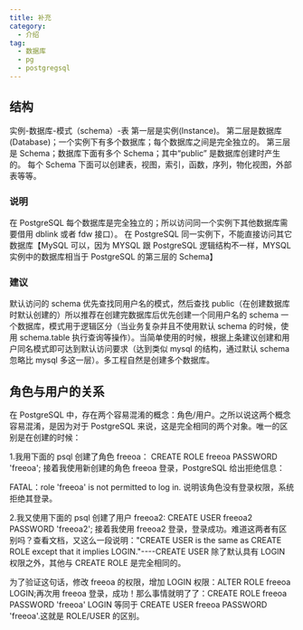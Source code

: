 ```yaml
---
title: 补充
category:
  - 介绍
tag:
  - 数据库 
  - pg 
  - postgregsql
---
```


## 结构

实例-数据库-模式（schema）-表
第一层是实例(Instance)。
第二层是数据库(Database)；一个实例下有多个数据库；每个数据库之间是完全独立的。
第三层是 Schema；数据库下面有多个 Schema；其中“public” 是数据库创建时产生的。
每个 Schema 下面可以创建表，视图，索引，函数，序列，物化视图，外部表等等。

### 说明

在 PostgreSQL 每个数据库是完全独立的；所以访问同一个实例下其他数据库需要借用 dblink 或者 fdw 接口）。
在 PostgreSQL 同一实例下，不能直接访问其它数据库【MySQL 可以，因为 MYSQL 跟 PostgreSQL 逻辑结构不一样，MYSQL 实例中的数据库相当于 PostgreSQL 的第三层的 Schema】

### 建议

默认访问的 schema 优先查找同用户名的模式，然后查找 public（在创建数据库时默认创建的）所以推荐在创建完数据库后优先创建一个同用户名的 schema
一个数据库，模式用于逻辑区分（当业务复杂并且不使用默认 schema 的时候，使用 schema.table 执行查询等操作）。当简单使用的时候，根据上条建议创建和用户同名模式即可达到默认访问要求（达到类似 mysql 的结构，通过默认 schema 忽略比 mysql 多这一层）。多工程自然是创建多个数据库。

## 角色与用户的关系

在 PostgreSQL 中，存在两个容易混淆的概念：角色/用户。之所以说这两个概念容易混淆，是因为对于 PostgreSQL 来说，这是完全相同的两个对象。唯一的区别是在创建的时候：

1.我用下面的 psql 创建了角色 freeoa：
CREATE ROLE freeoa PASSWORD 'freeoa';
接着我使用新创建的角色 freeoa 登录，PostgreSQL 给出拒绝信息：

FATAL：role 'freeoa' is not permitted to log in.
说明该角色没有登录权限，系统拒绝其登录。

2.我又使用下面的 psql 创建了用户 freeoa2:
CREATE USER freeoa2 PASSWORD 'freeoa2';
接着我使用 freeoa2 登录，登录成功。难道这两者有区别吗？查看文档，又这么一段说明："CREATE USER is the same as CREATE ROLE except that it implies LOGIN."----CREATE USER 除了默认具有 LOGIN 权限之外，其他与 CREATE ROLE 是完全相同的。

为了验证这句话，修改 freeoa 的权限，增加 LOGIN 权限：ALTER ROLE freeoa LOGIN;再次用 freeoa 登录，成功！那么事情就明了了：CREATE ROLE freeoa PASSWORD 'freeoa' LOGIN 等同于 CREATE USER freeoa PASSWORD 'freeoa'.这就是 ROLE/USER 的区别。
